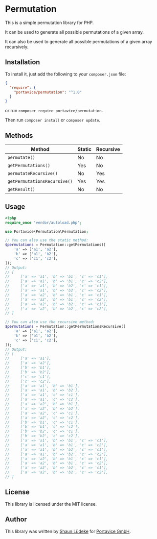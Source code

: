 # Permutation

This is a simple permutation library for PHP.

It can be used to generate all possible permutations of a given array.

It can also be used to generate all possible permutations of a given array recursively. 
## Installation
To install it, just add the following to your `composer.json` file:
```json
{
  "require": {
    "portavice/permutation": "^1.0"
  }
}
```
or run `composer require portavice/permutation`.

Then run `composer install` or `composer update`.

## Methods
| Method                       | Static | Recursive |
|------------------------------|--------|-----------|
| `permutate()`                | No     | No        |
| `getPermutations()`          | Yes    | No        |
| `permutateRecursive()`       | No     | Yes       |
| `getPermutationsRecursive()` | Yes    | Yes       |
| `getResult()`                | No     | No        |


## Usage

```php
<?php
require_once 'vendor/autoload.php';

use Portavice\Permutation\Permutation;

// You can also use the static method:
$permutations = Permutation::getPermutations([
    'a' => ['a1', 'a2'],
    'b' => ['b1', 'b2'],
    'c' => ['c1', 'c2'], 
]);
// Output:
// [
//     ['a' => 'a1', 'b' => 'b1', 'c' => 'c1'],
//     ['a' => 'a1', 'b' => 'b1', 'c' => 'c2'],
//     ['a' => 'a1', 'b' => 'b2', 'c' => 'c1'],
//     ['a' => 'a1', 'b' => 'b2', 'c' => 'c2'],
//     ['a' => 'a2', 'b' => 'b1', 'c' => 'c1'],
//     ['a' => 'a2', 'b' => 'b1', 'c' => 'c2'],
//     ['a' => 'a2', 'b' => 'b2', 'c' => 'c1'],
//     ['a' => 'a2', 'b' => 'b2', 'c' => 'c2'],
// ]

// You can also use the recursive method:
$permutations = Permutation::getPermutationsRecursive([
    'a' => ['a1', 'a2'],
    'b' => ['b1', 'b2'],
    'c' => ['c1', 'c2'], 
]);
// Output:
// [
//     ['a' => 'a1'],
//     ['a' => 'a2'],
//     ['b' => 'b1'],
//     ['b' => 'b2'],
//     ['c' => 'c1'],
//     ['c' => 'c2'],
//     ['a' => 'a1', 'b' => 'b1'],
//     ['a' => 'a1', 'b' => 'b2'],
//     ['a' => 'a1', 'c' => 'c1'],
//     ['a' => 'a1', 'c' => 'c2'],
//     ['a' => 'a2', 'b' => 'b1'],
//     ['a' => 'a2', 'b' => 'b2'],
//     ['a' => 'a2', 'c' => 'c1'],
//     ['a' => 'a2', 'c' => 'c2'],
//     ['b' => 'b1', 'c' => 'c1'],
//     ['b' => 'b1', 'c' => 'c2'],
//     ['b' => 'b2', 'c' => 'c1'],
//     ['b' => 'b2', 'c' => 'c2'],
//     ['a' => 'a1', 'b' => 'b1', 'c' => 'c1'],
//     ['a' => 'a1', 'b' => 'b1', 'c' => 'c2'],
//     ['a' => 'a1', 'b' => 'b2', 'c' => 'c1'],
//     ['a' => 'a1', 'b' => 'b2', 'c' => 'c2'],
//     ['a' => 'a2', 'b' => 'b1', 'c' => 'c1'],
//     ['a' => 'a2', 'b' => 'b1', 'c' => 'c2'],
//     ['a' => 'a2', 'b' => 'b2', 'c' => 'c1'],
//     ['a' => 'a2', 'b' => 'b2', 'c' => 'c2'],
// ]
```

## License
This library is licensed under the MIT license.

## Author
This library was written by [Shaun Lüdeke](https://github.com/shaunluedeke) for [Portavice GmbH](https://portavice.de/).
